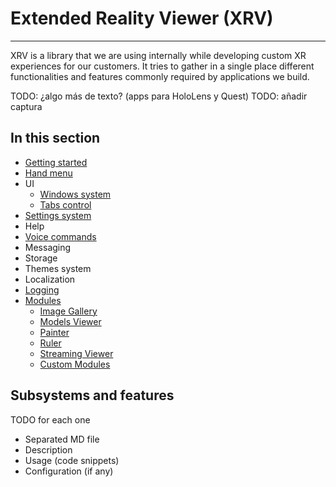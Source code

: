 # Extended Reality Viewer (XRV)

---

XRV is a library that we are using internally while developing custom XR experiences for our customers. It tries to gather in a single place different functionalities and features commonly required by applications we build.

TODO: ¿algo más de texto? (apps para HoloLens y Quest)
TODO: añadir captura

## In this section

- [Getting started](getting_started.md)
- [Hand menu](hand_menu.md)
- UI
  - [Windows system](windows_system.md)
  - [Tabs control](tabs_control.md)
- [Settings system](settings_system.md)
- Help
- [Voice commands](voice_commands.md)
- Messaging
- Storage
- Themes system
- Localization
- [Logging](logging.md)
- [Modules](modules/index.md)
  - [Image Gallery](modules/imageGallery/index.md)
  - [Models Viewer](modules/modelsLoader/index.md)
  - [Painter](modules/painter/index.md)
  - [Ruler](modules/ruler/index.md)
  - [Streaming Viewer](modules/streamingviewer/index.md)
  - [Custom Modules](modules/customModule/index.md)

## Subsystems and features

TODO for each one

- Separated MD file
- Description
- Usage (code snippets)
- Configuration (if any)
